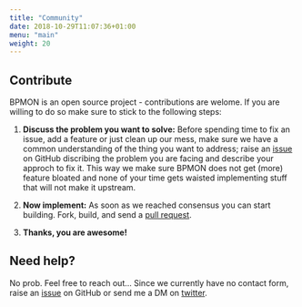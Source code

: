 ```yaml
---
title: "Community"
date: 2018-10-29T11:07:36+01:00
menu: "main"
weight: 20
---
```


## Contribute

BPMON is an open source project - contributions are welome. If you are willing to do so 
make sure to stick to the following steps:

1. __Discuss the problem you want to solve:__ Before spending time to fix an issue, add 
a feature or just clean up our mess, make sure we have a common understanding of the 
thing you want to address; raise an [issue](//github.com/unprofession-al/bpmon/issues)
on GitHub discribing the problem you are facing and describe your approch to fix it.
This way we make sure BPMON does not get (more) feature bloated and none of your time gets 
waisted implementing stuff that will not make it upstream.

2. __Now implement:__ As soon as we reached consensus you can start building. Fork, build, 
and send a [pull request](//github.com/unprofession-al/bpmon/pulls).

3. __Thanks, you are awesome!__  



## Need help?

No prob. Feel free to reach out... Since we currently have no contact form, raise an 
[issue](//github.com/unprofession-al/bpmon/issues) on GitHub or send me a DM on
[twitter](//twitter.com/sontags).
